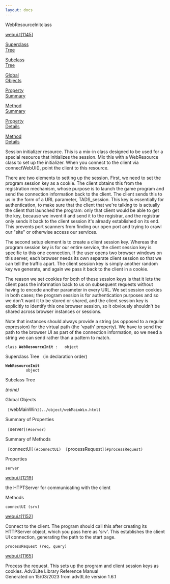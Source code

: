 ```yaml
---
layout: docs
---
```

<span class="title">WebResourceInit</span><span class="type">class</span>

[webui.t](../file/webui.t.html)\[[1145](../source/webui.t.html#1145)\]

[Superclass  
Tree](#_SuperClassTree_)

[Subclass  
Tree](#_SubClassTree_)

[Global  
Objects](#_ObjectSummary_)

[Property  
Summary](#_PropSummary_)

[Method  
Summary](#_MethodSummary_)

[Property  
Details](#_Properties_)

[Method  
Details](#_Methods_)



Session initializer resource. This is a mix-in class designed to be used
for a special resource that initializes the session. Mix this with a
WebResource class to set up the initializer. When you connect to the
client via connectWebUI(), point the client to this resource.

There are two elements to setting up the session. First, we need to set
the program session key as a cookie. The client obtains this from the
registration mechanism, whose purpose is to launch the game program and
send the connection information back to the client. The client sends
this to us in the form of a URL parameter, TADS_session. This key is
essentially for authentication, to make sure that the client that we're
talking to is actually the client that launched the program: only that
client would be able to get the key, because we invent it and send it to
the registrar, and the registrar only sends it back to the client
session it's already established on its end. This prevents port scanners
from finding our open port and trying to crawl our "site" or otherwise
access our services.

The second setup element is to create a client session key. Whereas the
program session key is for our entire service, the client session key is
specific to this one connection. If the user opens two browser windows
on this server, each browser needs its own separate client session so
that we can tell the traffic apart. The client session key is simply
another random key we generate, and again we pass it back to the client
in a cookie.

The reason we set cookies for both of these session keys is that it lets
the client pass the information back to us on subsequent requests
without having to encode another parameter in every URL. We set session
cookies in both cases; the program session is for authentication
purposes and so we don't want it to be stored or shared, and the client
session key is explicitly to identify this one browser session, so it
obviously shouldn't be shared across browser instances or sessions.

Note that instances should always provide a string (as opposed to a
regular expression) for the virtual path (the 'vpath' property). We have
to send the path to the browser UI as part of the connection
information, so we need a string we can send rather than a pattern to
match.

`class `**`WebResourceInit`**` :   object`



<span id="_SuperClassTree_"></span>



<span class="hdln">Superclass Tree</span>   (in declaration order)



**`WebResourceInit`**  
`         object`  
<span id="_SubClassTree_"></span>



<span class="hdln">Subclass Tree</span>  



*(none)* <span id="_ObjectSummary_"></span>



<span class="hdln">Global Objects</span>  



` [`webMainWin`](../object/webMainWin.html)  `
<span id="_PropSummary_"></span>



<span class="hdln">Summary of Properties</span>  



` [`server`](#server)  `

<span id="_MethodSummary_"></span>



<span class="hdln">Summary of Methods</span>  



` [`connectUI`](#connectUI)  [`processRequest`](#processRequest)  `

<span id="_Properties_"></span>



<span class="hdln">Properties</span>  



<span id="server"></span>

`server`

[webui.t](../file/webui.t.html)\[[1219](../source/webui.t.html#1219)\]



the HTPTServer for communicating with the client



<span id="_Methods_"></span>



<span class="hdln">Methods</span>  



<span id="connectUI"></span>

`connectUI (srv)`

[webui.t](../file/webui.t.html)\[[1152](../source/webui.t.html#1152)\]



Connect to the client. The program should call this after creating its
HTTPServer object, which you pass here as 'srv'. This establishes the
client UI connection, generating the path to the start page.



<span id="processRequest"></span>

`processRequest (req, query)`

[webui.t](../file/webui.t.html)\[[1165](../source/webui.t.html#1165)\]



Process the request. This sets up the program and client session keys as
cookies.
Adv3Lite Library Reference Manual  
Generated on 15/03/2023 from adv3Lite version 1.6.1


